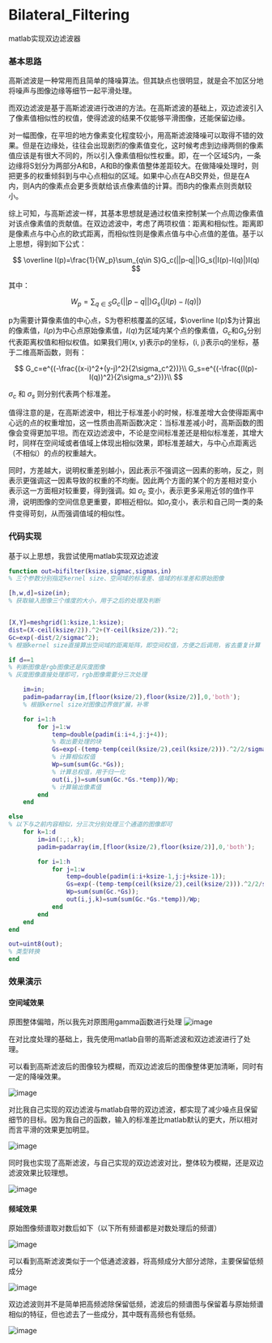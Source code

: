 # Bilateral_Filtering

matlab实现双边滤波器

### 基本思路

高斯滤波是一种常用而且简单的降噪算法。但其缺点也很明显，就是会不加区分地将噪声与图像边缘等细节一起平滑处理。

而双边滤波是基于高斯滤波进行改进的方法。在高斯滤波的基础上，双边滤波引入了像素值相似性的权值，使得滤波的结果不仅能够平滑图像，还能保留边缘。

对一幅图像，在平坦的地方像素变化程度较小，用高斯滤波降噪可以取得不错的效果。但是在边缘处，往往会出现剧烈的像素值变化，这时候考虑到边缘两侧的像素值应该是有很大不同的，所以引入像素值相似性权重。即，在一个区域S内，一条边缘将S划分为两部分A和B，A和B的像素值整体差距较大。在做降噪处理时，则把更多的权重倾斜到与中心点相似的区域。如果中心点在AB交界处，但是在A内，则A内的像素点会更多贡献给该点像素值的计算。而B内的像素点则贡献较小。

综上可知，与高斯滤波一样，其基本思想就是通过权值来控制某一个点周边像素值对该点像素值的贡献值。在双边滤波中，考虑了两项权值：距离和相似性。距离即是像素点与中心点的欧式距离，而相似性则是像素点值与中心点值的差值。基于以上思想，得到如下公式：

$$
\overline I(p)=\frac{1}{W_p}\sum_{q\in S}G_c(||p-q||)G_s(|I(p)-I(q)|)I(q)
$$

其中：

$$
W_p=\sum_{q\in S}G_c(||p-q||)G_s(|I(p)-I(q)|)
$$

p为需要计算像素值的中心点，S为卷积核覆盖的区域，$\overline I(p)$为计算出的像素值，$I(p)$为中心点原始像素值，$I(q)$为区域内某个点的像素值，$G_c$和$G_s$分别代表距离权值和相似权值。如果我们用(x, y)表示p的坐标，(i, j)表示q的坐标，基于二维高斯函数，则有：

$$
G_c=e^{(-\frac{(x-i)^2+(y-j)^2}{2\sigma_c^2})}\\
G_s=e^{(-\frac{(I(p)-I(q))^2}{2\sigma_s^2})}\\
$$

$\sigma_c$ 和 $\sigma_s$ 则分别代表两个标准差。

值得注意的是，在高斯滤波中，相比于标准差小的时候，标准差增大会使得距离中心远的点的权重增加，这一性质由高斯函数决定：当标准差减小时，高斯函数的图像会变得更加平坦。而在双边滤波中，不论是空间标准差还是相似标准差，其增大时，同样在空间域或者值域上体现出相似效果，即标准差越大，与中心点距离远（不相似）的点的权重越大。

同时，方差越大，说明权重差别越小，因此表示不强调这一因素的影响，反之，则表示更强调这一因素导致的权重的不均衡。因此两个方面的某个的方差相对变小 表示这一方面相对较重要，得到强调。如 $\sigma_c$ 变小，表示更多采用近邻的值作平滑，说明图像的空间信息更重要，即相近相似。如$\sigma_r$变小，表示和自己同一类的条件变得苛刻，从而强调值域的相似性。

### 代码实现

基于以上思想，我尝试使用matlab实现双边滤波

```matlab
function out=bifilter(ksize,sigmac,sigmas,in)
% 三个参数分别指定kernel size、空间域的标准差、值域的标准差和原始图像

[h,w,d]=size(in);
% 获取输入图像三个维度的大小，用于之后的处理及判断


[X,Y]=meshgrid(1:ksize,1:ksize);
dist=(X-ceil(ksize/2)).^2+(Y-ceil(ksize/2)).^2;
Gc=exp(-dist/2/sigmac^2);
% 根据kernel size直接算出空间域的距离矩阵，即空间权值，方便之后调用，省去重复计算

if d==1
% 判断图像是rgb图像还是灰度图像
% 灰度图像直接处理即可，rgb图像需要分三次处理

    im=in;
    padim=padarray(im,[floor(ksize/2),floor(ksize/2)],0,'both');
    % 根据kernel size对图像边界做扩展，补零

    for i=1:h
        for j=1:w
            temp=double(padim(i:i+4,j:j+4));
            % 取出要处理的块
            Gs=exp(-(temp-temp(ceil(ksize/2),ceil(ksize/2))).^2/2/sigmas^2);
            % 计算相似权值
            Wp=sum(sum(Gc.*Gs));
            % 计算总权值，用于归一化
            out(i,j)=sum(sum(Gc.*Gs.*temp))/Wp;
            % 计算输出像素值
        end
    end

else
% 以下与之前内容相似，分三次分别处理三个通道的图像即可
    for k=1:d
        im=in(:,:,k);
        padim=padarray(im,[floor(ksize/2),floor(ksize/2)],0,'both');

        for i=1:h
            for j=1:w
                temp=double(padim(i:i+ksize-1,j:j+ksize-1));
                Gs=exp(-(temp-temp(ceil(ksize/2),ceil(ksize/2))).^2/2/sigmas^2);
                Wp=sum(sum(Gc.*Gs));
                out(i,j,k)=sum(sum(Gc.*Gs.*temp))/Wp;
            end
        end
    end
end

out=uint8(out);
% 类型转换
end
```

### 效果演示

#### 空间域效果

原图整体偏暗，所以我先对原图用gamma函数进行处理
![image](https://user-images.githubusercontent.com/76733734/234800545-ff84cf39-398c-47cd-a8b2-508a8ee94aa3.png)

在对比度处理的基础上，我先使用matlab自带的高斯滤波和双边滤波进行了处理。

可以看到高斯滤波后的图像较为模糊，而双边滤波后的图像整体更加清晰，同时有一定的降噪效果。

![image](https://user-images.githubusercontent.com/76733734/234800593-104cf533-4156-4a62-9047-32c7033863f8.png)

对比我自己实现的双边滤波与matlab自带的双边滤波，都实现了减少噪点且保留细节的目标。因为我自己的函数，输入的标准差比matlab默认的更大，所以相对而言平滑的效果更加明显。

![image](https://user-images.githubusercontent.com/76733734/234800667-631ca6c9-637e-49a4-bb01-a4108f0190c9.png)

同时我也实现了高斯滤波，与自己实现的双边滤波对比，整体较为模糊，还是双边滤波效果比较理想。

![image](https://user-images.githubusercontent.com/76733734/234800708-c7f7e977-4c3f-423d-a9a2-f2a8a42e9195.png)

#### 频域效果

原始图像频谱取对数后如下（以下所有频谱都是对数处理后的频谱）

![image](https://user-images.githubusercontent.com/76733734/234800765-72f38b37-3f13-44a6-a1e2-e082bef2a3c9.png)

可以看到高斯滤波类似于一个低通滤波器，将高频成分大部分滤除，主要保留低频成分

![image](https://user-images.githubusercontent.com/76733734/234800806-425cd696-5754-4769-870d-fdf254129a50.png)

双边滤波则并不是简单把高频滤除保留低频，滤波后的频谱图与保留着与原始频谱相似的特征，但也滤去了一些成分，其中既有高频也有低频。

![image](https://user-images.githubusercontent.com/76733734/234800822-ec6b1116-8e09-431a-99da-bb2ec7e6701a.png)

